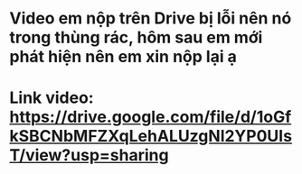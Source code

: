 # Video em nộp trên Drive bị lỗi nên nó trong thùng rác, hôm sau em mới phát hiện nên em xin nộp lại ạ

# Link video: https://drive.google.com/file/d/1oGfkSBCNbMFZXqLehALUzgNl2YP0UIsT/view?usp=sharing

